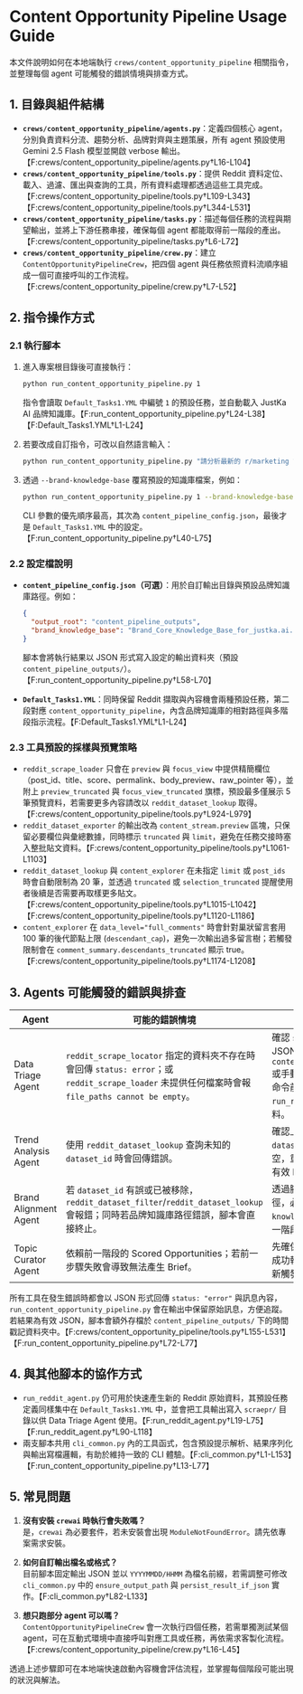 # Content Opportunity Pipeline Usage Guide

本文件說明如何在本地端執行 `crews/content_opportunity_pipeline` 相關指令，並整理每個 agent 可能觸發的錯誤情境與排查方式。

## 1. 目錄與組件結構

- **`crews/content_opportunity_pipeline/agents.py`**：定義四個核心 agent，分別負責資料分流、趨勢分析、品牌對齊與主題策展，所有 agent 預設使用 Gemini 2.5 Flash 模型並開啟 verbose 輸出。【F:crews/content_opportunity_pipeline/agents.py†L16-L104】
- **`crews/content_opportunity_pipeline/tools.py`**：提供 Reddit 資料定位、載入、過濾、匯出與查詢的工具，所有資料處理都透過這些工具完成。【F:crews/content_opportunity_pipeline/tools.py†L109-L343】【F:crews/content_opportunity_pipeline/tools.py†L344-L531】
- **`crews/content_opportunity_pipeline/tasks.py`**：描述每個任務的流程與期望輸出，並將上下游任務串接，確保每個 agent 都能取得前一階段的產出。【F:crews/content_opportunity_pipeline/tasks.py†L6-L72】
- **`crews/content_opportunity_pipeline/crew.py`**：建立 `ContentOpportunityPipelineCrew`，把四個 agent 與任務依照資料流順序組成一個可直接呼叫的工作流程。【F:crews/content_opportunity_pipeline/crew.py†L7-L52】

## 2. 指令操作方式

### 2.1 執行腳本

1. 進入專案根目錄後可直接執行：
   ```bash
   python run_content_opportunity_pipeline.py 1
   ```
   指令會讀取 `Default_Tasks1.YML` 中編號 `1` 的預設任務，並自動載入 JustKa AI 品牌知識庫。【F:run_content_opportunity_pipeline.py†L24-L38】【F:Default_Tasks1.YML†L1-L24】

2. 若要改成自訂指令，可改以自然語言輸入：
   ```bash
   python run_content_opportunity_pipeline.py "請分析最新的 r/marketing 討論"
   ```

3. 透過 `--brand-knowledge-base` 覆寫預設的知識庫檔案，例如：
   ```bash
   python run_content_opportunity_pipeline.py 1 --brand-knowledge-base /path/to/brand.yml
   ```
   CLI 參數的優先順序最高，其次為 `content_pipeline_config.json`，最後才是 `Default_Tasks1.YML` 中的設定。【F:run_content_opportunity_pipeline.py†L40-L75】

### 2.2 設定檔說明

- **`content_pipeline_config.json`（可選）**：用於自訂輸出目錄與預設品牌知識庫路徑。例如：
  ```json
  {
    "output_root": "content_pipeline_outputs",
    "brand_knowledge_base": "Brand_Core_Knowledge_Base_for_justka.ai.yml"
  }
  ```
  腳本會將執行結果以 JSON 形式寫入設定的輸出資料夾（預設 `content_pipeline_outputs/`）。【F:run_content_opportunity_pipeline.py†L58-L70】

- **`Default_Tasks1.YML`**：同時保留 Reddit 擷取與內容機會兩種預設任務，第二段對應 `content_opportunity_pipeline`，內含品牌知識庫的相對路徑與多階段指示流程。【F:Default_Tasks1.YML†L1-L24】

### 2.3 工具預設的採樣與預覽策略

- `reddit_scrape_loader` 只會在 `preview` 與 `focus_view` 中提供精簡欄位（post_id、title、score、permalink、body_preview、raw_pointer 等），並附上 `preview_truncated` 與 `focus_view_truncated` 旗標，預設最多僅展示 5 筆預覽資料，若需要更多內容請改以 `reddit_dataset_lookup` 取得。【F:crews/content_opportunity_pipeline/tools.py†L924-L979】
- `reddit_dataset_exporter` 的輸出改為 `content_stream.preview` 區塊，只保留必要欄位與彙總數據，同時標示 `truncated` 與 `limit`，避免在任務交接時塞入整批貼文資料。【F:crews/content_opportunity_pipeline/tools.py†L1061-L1103】
- `reddit_dataset_lookup` 與 `content_explorer` 在未指定 `limit` 或 `post_ids` 時會自動限制為 20 筆，並透過 `truncated` 或 `selection_truncated` 提醒使用者後續是否需要再取樣更多貼文。【F:crews/content_opportunity_pipeline/tools.py†L1015-L1042】【F:crews/content_opportunity_pipeline/tools.py†L1120-L1186】
- `content_explorer` 在 `data_level="full_comments"` 時會針對巢狀留言套用 100 筆的後代節點上限 (`descendant_cap`)，避免一次輸出過多留言樹；若觸發限制會在 `comment_summary.descendants_truncated` 顯示 true。【F:crews/content_opportunity_pipeline/tools.py†L1174-L1208】

## 3. Agents 可能觸發的錯誤與排查

| Agent | 可能的錯誤情境 | 排查建議 |
| --- | --- | --- |
| Data Triage Agent | `reddit_scrape_locator` 指定的資料夾不存在時會回傳 `status: error`；或 `reddit_scrape_loader` 未提供任何檔案時會報 `file_paths cannot be empty`。 | 確認 `scraepr/` 目錄存在且內含 JSON，必要時更新 `content_pipeline_config.json` 或手動指派檔案。若需要，可在命令前先執行 `run_reddit_agent.py` 產生資料。 |【F:crews/content_opportunity_pipeline/tools.py†L155-L206】【F:crews/content_opportunity_pipeline/tools.py†L236-L269】|
| Trend Analysis Agent | 使用 `reddit_dataset_lookup` 查詢未知的 `dataset_id` 時會回傳錯誤。 | 確認上一階段輸出的 `dataset_id` 是否帶入；如被清空，重新執行 Data Triage 取得有效 ID。 |【F:crews/content_opportunity_pipeline/tools.py†L461-L522】|
| Brand Alignment Agent | 若 `dataset_id` 有誤或已被移除，`reddit_dataset_filter`/`reddit_dataset_lookup` 會報錯；同時若品牌知識庫路徑錯誤，腳本會直接終止。 | 透過腳本輸出訊息確認知識庫路徑，必要時使用 `--brand-knowledge-base` 指定；檢查上一階段輸出的 dataset 資訊。 |【F:crews/content_opportunity_pipeline/tools.py†L385-L459】【F:run_content_opportunity_pipeline.py†L64-L72】|
| Topic Curator Agent | 依賴前一階段的 Scored Opportunities；若前一步驟失敗會導致無法產生 Brief。 | 先確保 Brand Alignment 階段成功執行並產出排序結果，再重新觸發流程。 |【F:crews/content_opportunity_pipeline/tasks.py†L47-L72】|

所有工具在發生錯誤時都會以 JSON 形式回傳 `status: "error"` 與訊息內容，`run_content_opportunity_pipeline.py` 會在輸出中保留原始訊息，方便追蹤。若結果為有效 JSON，腳本會額外存檔於 `content_pipeline_outputs/` 下的時間戳記資料夾中。【F:crews/content_opportunity_pipeline/tools.py†L155-L531】【F:run_content_opportunity_pipeline.py†L72-L77】

## 4. 與其他腳本的協作方式

- `run_reddit_agent.py` 仍可用於快速產生新的 Reddit 原始資料，其預設任務定義同樣集中在 `Default_Tasks1.YML` 中，並會把工具輸出寫入 `scraepr/` 目錄以供 Data Triage Agent 使用。【F:run_reddit_agent.py†L19-L75】【F:run_reddit_agent.py†L90-L118】
- 兩支腳本共用 `cli_common.py` 內的工具函式，包含預設提示解析、結果序列化與輸出寫檔邏輯，有助於維持一致的 CLI 體驗。【F:cli_common.py†L1-L153】【F:run_content_opportunity_pipeline.py†L13-L77】

## 5. 常見問題

1. **沒有安裝 `crewai` 時執行會失敗嗎？**  
   是，`crewai` 為必要套件，若未安裝會出現 `ModuleNotFoundError`。請先依專案需求安裝。

2. **如何自訂輸出檔名或格式？**  
   目前腳本固定輸出 JSON 並以 `YYYYMMDD/HHMM` 為檔名前綴，若需調整可修改 `cli_common.py` 中的 `ensure_output_path` 與 `persist_result_if_json` 實作。【F:cli_common.py†L82-L133】

3. **想只跑部分 agent 可以嗎？**  
   `ContentOpportunityPipelineCrew` 會一次執行四個任務，若需單獨測試某個 agent，可在互動式環境中直接呼叫對應工具或任務，再依需求客製化流程。【F:crews/content_opportunity_pipeline/crew.py†L16-L45】

透過上述步驟即可在本地端快速啟動內容機會評估流程，並掌握每個階段可能出現的狀況與解法。
